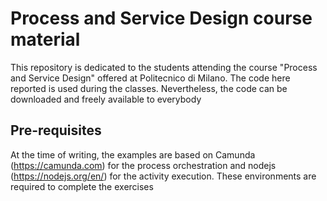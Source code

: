 # Process and Service Design course material

This repository is dedicated to the students attending the course "Process and Service Design" offered at Politecnico di  Milano. The code here reported is used during the classes. Nevertheless, the code can be downloaded and freely available to everybody

## Pre-requisites

At the time of writing, the examples are based on Camunda (https://camunda.com) for the process orchestration and nodejs (https://nodejs.org/en/) for the activity execution. These environments are required to complete the exercises


